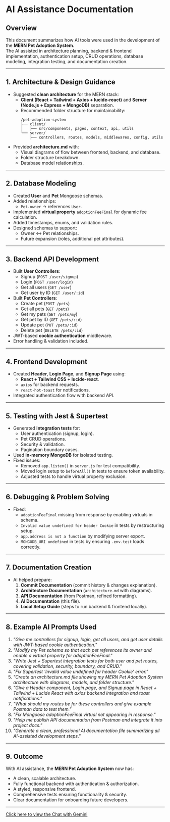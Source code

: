 # AI Assistance Documentation

## Overview

This document summarizes how AI tools were used in the development of the **MERN Pet Adoption System**.  
The AI assisted in architecture planning, backend & frontend implementation, authentication setup, CRUD operations, database modeling, integration testing, and documentation creation.

---

## 1. Architecture & Design Guidance

- Suggested **clean architecture** for the MERN stack:
  - **Client (React + Tailwind + Axios + lucide-react)** and **Server (Node.js + Express + MongoDB)** separation.
  - Recommended folder structure for maintainability:
    ```
    /pet-adoption-system
    ├── client/
    │   ├── src/components, pages, context, api, utils
    └── server/
        ├── controllers, routes, models, middlewares, config, utils
    ```
- Provided **architecture.md** with:
  - Visual diagrams of flow between frontend, backend, and database.
  - Folder structure breakdown.
  - Database model relationships.

---

## 2. Database Modeling

- Created **User** and **Pet** Mongoose schemas.
- Added relationships:
  - `Pet.owner` → references `User`.
- Implemented **virtual property** `adoptionFeeFinal` for dynamic fee calculation.
- Added timestamps, enums, and validation rules.
- Designed schemas to support:
  - Owner ↔ Pet relationships.
  - Future expansion (roles, additional pet attributes).

---

## 3. Backend API Development

- Built **User Controllers**:
  - Signup (`POST /user/signup`)
  - Login (`POST /user/login`)
  - Get all users (`GET /user`)
  - Get user by ID (`GET /user/:id`)
- Built **Pet Controllers**:
  - Create pet (`POST /pets`)
  - Get all pets (`GET /pets`)
  - Get my pets (`GET /pets/my`)
  - Get pet by ID (`GET /pets/:id`)
  - Update pet (`PUT /pets/:id`)
  - Delete pet (`DELETE /pets/:id`)
- JWT-based **cookie authentication** middleware.
- Error handling & validation included.

---

## 4. Frontend Development

- Created **Header**, **Login Page**, and **Signup Page** using:
  - **React + Tailwind CSS + lucide-react**.
  - `axios` for backend requests.
  - `react-hot-toast` for notifications.
- Integrated authentication flow with backend API.

---

## 5. Testing with Jest & Supertest

- Generated **integration tests** for:
  - User authentication (signup, login).
  - Pet CRUD operations.
  - Security & validation.
  - Pagination boundary cases.
- Used **in-memory MongoDB** for isolated testing.
- Fixed issues:
  - Removed `app.listen()` in `server.js` for test compatibility.
  - Moved login setup to `beforeAll()` in tests to ensure token availability.
  - Adjusted tests to handle virtual property exclusion.

---

## 6. Debugging & Problem Solving

- Fixed:
  - `adoptionFeeFinal` missing from response by enabling virtuals in schema.
  - `Invalid value undefined for header Cookie` in tests by restructuring setup.
  - `app.address is not a function` by modifying server export.
  - `MONGODB_URI undefined` in tests by ensuring `.env.test` loads correctly.

---

## 7. Documentation Creation

- AI helped prepare:
  1. **Commit Documentation** (commit history & changes explanation).
  2. **Architecture Documentation** (`architecture.md` with diagrams).
  3. **API Documentation** (from Postman, refined formatting).
  4. **AI Documentation** (this file).
  5. **Local Setup Guide** (steps to run backend & frontend locally).

---

## 8. Example AI Prompts Used

1. _"Give me controllers for signup, login, get all users, and get user details with JWT-based cookie authentication."_
2. _"Modify my Pet schema so that each pet references its owner and enable a virtual property for adoptionFeeFinal."_
3. _"Write Jest + Supertest integration tests for both user and pet routes, covering validation, security, boundary, and CRUD."_
4. _"Fix Supertest 'Invalid value undefined for header Cookie' error."_
5. _"Create an architecture.md file showing my MERN Pet Adoption System architecture with diagrams, models, and folder structure."_
6. _"Give a Header component, Login page, and Signup page in React + Tailwind + Lucide React with axios backend integration and toast notifications."_
7. _"What should my routes be for these controllers and give example Postman data to test them."_
8. _"Fix Mongoose adoptionFeeFinal virtual not appearing in response."_
9. _"Help me publish API documentation from Postman and integrate it into project docs."_
10. _"Generate a clean, professional AI documentation file summarizing all AI-assisted development steps."_

---

## 9. Outcome

With AI assistance, the **MERN Pet Adoption System** now has:

- A clean, scalable architecture.
- Fully functional backend with authentication & authorization.
- A styled, responsive frontend.
- Comprehensive tests ensuring functionality & security.
- Clear documentation for onboarding future developers.

---

[Click here to view the Chat with Gemini](https://g.co/gemini/share/01c278b15f8a)
